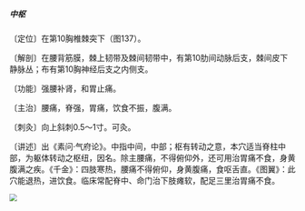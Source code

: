 ##### 中枢

〔定位〕在第10胸椎棘突下（图137）。

〔解剖〕在腰背筋膜，棘上韧带及棘间韧带中，有第10肋间动脉后支，棘间皮下静脉丛；布有第10胸神经后支之内侧支。

〔功能〕强腰补肾，和胃止痛。

〔主治〕腰痛，脊强，胃痛，饮食不振，腹满。

〔刺灸〕向上斜刺0.5～1寸。可灸。

〔讲述〕出《素问·气府论》。中指中间，中部；枢有转动之意，本穴适当脊柱中部，为躯体转动之枢纽，因名。除主腰痛，不得俯仰外，还可用治胃痛不食，身黄腹满之疾。《千金》：四肢寒热，腰痛不得俯仰，身黄腹痛，食呕舌直。《图翼》：此穴能退热，进饮食。临床常配脊中、命门治下肢瘫软，配足三里治胃痛不食。

<img src="img/图137.jpg" style="zoom:80%;" />
